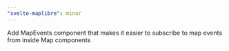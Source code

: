 ```yaml
---
"svelte-maplibre": minor
---
```


Add MapEvents component that makes it easier to subscribe to map events from inside Map components

